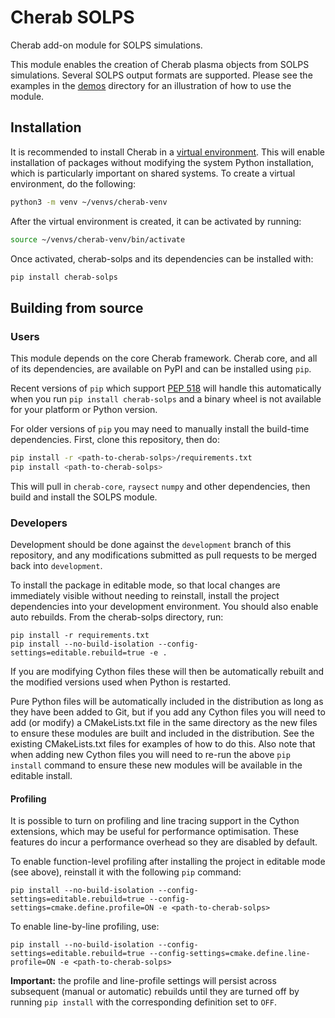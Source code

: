 # Cherab SOLPS

Cherab add-on module for SOLPS simulations.

This module enables the creation of Cherab plasma objects from SOLPS simulations.
Several SOLPS output formats are supported.
Please see the examples in the [demos](demos) directory for an illustration of how to use the module.

## Installation

It is recommended to install Cherab in a [virtual environment](https://docs.python.org/3/tutorial/venv.html).
This will enable installation of packages without modifying the system Python installation, which is particularly important on shared systems.
To create a virtual environment, do the following:

```bash
python3 -m venv ~/venvs/cherab-venv
```

After the virtual environment is created, it can be activated by running:

```bash
source ~/venvs/cherab-venv/bin/activate
```

Once activated, cherab-solps and its dependencies can be installed with:

```bash
pip install cherab-solps
```

## Building from source

### Users

This module depends on the core Cherab framework.
Cherab core, and all of its dependencies, are available on PyPI and can be installed using `pip`.

Recent versions of `pip` which support [PEP 518](https://www.python.org/dev/peps/pep-0518/) will handle this automatically when you run `pip install cherab-solps` and a binary wheel is not available for your platform or Python version.

For older versions of `pip` you may need to manually install the build-time dependencies.
First, clone this repository, then do:

```bash
pip install -r <path-to-cherab-solps>/requirements.txt
pip install <path-to-cherab-solps>
```

This will pull in `cherab-core`, `raysect` `numpy` and other dependencies, then build and install the SOLPS module.

### Developers

Development should be done against the `development` branch of this repository, and any modifications submitted as pull requests to be merged back into `development`.

To install the package in editable mode, so that local changes are immediately visible without needing to reinstall, install the project dependencies into your development environment.
You should also enable auto rebuilds.
From the cherab-solps directory, run:

```
pip install -r requirements.txt
pip install --no-build-isolation --config-settings=editable.rebuild=true -e .
```

If you are modifying Cython files these will then be automatically rebuilt and the modified versions used when Python is restarted.

Pure Python files will be automatically included in the distribution as long as they have been added to Git, but if you add any Cython files you will need to add (or modify) a CMakeLists.txt file in the same directory as the new files to ensure these modules are built and included in the distribution.
See the existing CMakeLists.txt files for examples of how to do this.
Also note that when adding new Cython files you will need to re-run the above `pip install` command to ensure these new modules will be available in the editable install.

#### Profiling

It is possible to turn on profiling and line tracing support in the Cython extensions, which may be useful for performance optimisation.
These features do incur a performance overhead so they are disabled by default.

To enable function-level profiling after installing the project in editable mode (see above), reinstall it with the following `pip` command:

```
pip install --no-build-isolation --config-settings=editable.rebuild=true --config-settings=cmake.define.profile=ON -e <path-to-cherab-solps>
```

To enable line-by-line profiling, use:

```
pip install --no-build-isolation --config-settings=editable.rebuild=true --config-settings=cmake.define.line-profile=ON -e <path-to-cherab-solps>
```

**Important:** the profile and line-profile settings will persist across subsequent (manual or automatic) rebuilds until they are turned off by running `pip install` with the corresponding definition set to `OFF`.
